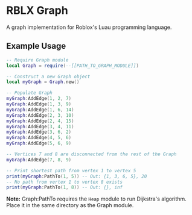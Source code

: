 # RBLX Graph

A graph implementation for Roblox's Luau programming language.

## Example Usage

```lua
-- Require Graph module
local Graph = require(--[[PATH_TO_GRAPH_MODULE]])

-- Construct a new Graph object
local myGraph = Graph.new()

-- Populate Graph
myGraph:AddEdge(1, 2, 7)
myGraph:AddEdge(1, 3, 9)
myGraph:AddEdge(1, 6, 14)
myGraph:AddEdge(2, 3, 10)
myGraph:AddEdge(2, 4, 15)
myGraph:AddEdge(3, 4, 11)
myGraph:AddEdge(3, 6, 2)
myGraph:AddEdge(4, 5, 6)
myGraph:AddEdge(5, 6, 9)

-- Vertices 7 and 8 are disconnected from the rest of the Graph
myGraph:AddEdge(7, 8, 9)

-- Print shortest path from vertex 1 to vertex 5
print(myGraph:PathTo(1, 5)) -- Out: {1, 3, 6, 5}, 20
-- No path from vertex 1 to vertex 8 exists
print(myGraph:PathTo(1, 8)) -- Out: {}, inf
```

**Note:** Graph:PathTo requires the `Heap` module to run Dijkstra's algorithm. Place it in the same directory as the Graph module.
